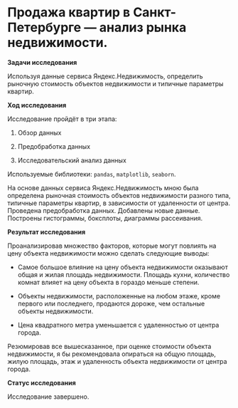 # Продажа квартир в Санкт-Петербурге — анализ рынка недвижимости.

**Задачи исследования** 

Используя данные сервиса Яндекс.Недвижимость, определить рыночную стоимость объектов недвижимости и типичные параметры квартир.

**Ход исследования**

Исследование пройдёт в три этапа:

1) Обзор данных

2) Предобработка данных

3) Исследовательский анализ данных

Используемые библиотеки: `pandas`, `matplotlib`, `seaborn`.

На основе данных сервиса Яндекс.Недвижимость мною была определена рыночная стоимость объектов недвижимости разного типа, типичные параметры квартир, в зависимости от удаленности от центра. Проведена предобработка данных. Добавлены новые данные. Построены гистограммы, боксплоты, диаграммы рассеивания.

**Результат исследования**

Проанализировав множество факторов, которые могут повлиять на цену объекта недвижимости можно сделать следующие выводы:

* Самое большое влияние на цену объекта недвижимости оказывают общая и жилая площадь недвижимости.  Площадь кухни, количество комнат влияет на цену объекта в гораздо меньше степени.

* Объекты недвижимости, расположенные на любом этаже, кроме первого или последнего, продаются дороже, чем остальные объекты недвижимости.

* Цена квадратного метра уменьшается с удаленностью от центра города.

Резюмировав все вышесказанное, при оценке стоимости объекта недвижимости, я бы рекомендовала опираться на общую площадь, жилую площадь, этаж и удаленность объекта недвижимости от центра города.

**Статус исследования**

Исследование завершено.
